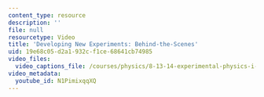 ```yaml
---
content_type: resource
description: ''
file: null
resourcetype: Video
title: 'Developing New Experiments: Behind-the-Scenes'
uid: 19e68c05-d2a1-932c-f1ce-68641cb74985
video_files:
  video_captions_file: /courses/physics/8-13-14-experimental-physics-i-ii-junior-lab-fall-2016-spring-2017/instructor-insights/dr.-sean-robinsons-insights/developing-new-experiments-behind-the-scenes/N1PimixqqXQ.vtt
video_metadata:
  youtube_id: N1PimixqqXQ
---
```

